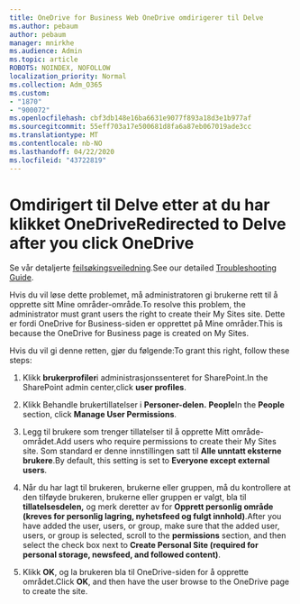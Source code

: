 ```yaml
---
title: OneDrive for Business Web OneDrive omdirigerer til Delve
ms.author: pebaum
author: pebaum
manager: mnirkhe
ms.audience: Admin
ms.topic: article
ROBOTS: NOINDEX, NOFOLLOW
localization_priority: Normal
ms.collection: Adm_O365
ms.custom:
- "1870"
- "900072"
ms.openlocfilehash: cbf3db148e16ba6631e9077f893a18d3e1b977af
ms.sourcegitcommit: 55eff703a17e500681d8fa6a87eb067019ade3cc
ms.translationtype: MT
ms.contentlocale: nb-NO
ms.lasthandoff: 04/22/2020
ms.locfileid: "43722819"
---
```

# <a name="redirected-to-delve-after-you-click-onedrive"></a><span data-ttu-id="9ef35-102">Omdirigert til Delve etter at du har klikket OneDrive</span><span class="sxs-lookup"><span data-stu-id="9ef35-102">Redirected to Delve after you click OneDrive</span></span>

<span data-ttu-id="9ef35-103">Se vår detaljerte [feilsøkingsveiledning](https://docs.microsoft.com/sharepoint/support/sites/troubleshooting-guide-for-sites-stopped-at-provisioning).</span><span class="sxs-lookup"><span data-stu-id="9ef35-103">See our detailed [Troubleshooting Guide](https://docs.microsoft.com/sharepoint/support/sites/troubleshooting-guide-for-sites-stopped-at-provisioning).</span></span>

<span data-ttu-id="9ef35-104">Hvis du vil løse dette problemet, må administratoren gi brukerne rett til å opprette sitt Mine områder-område.</span><span class="sxs-lookup"><span data-stu-id="9ef35-104">To resolve this problem, the administrator must grant users the right to create their My Sites site.</span></span> <span data-ttu-id="9ef35-105">Dette er fordi OneDrive for Business-siden er opprettet på Mine områder.</span><span class="sxs-lookup"><span data-stu-id="9ef35-105">This is because the OneDrive for Business page is created on My Sites.</span></span>

<span data-ttu-id="9ef35-106">Hvis du vil gi denne retten, gjør du følgende:</span><span class="sxs-lookup"><span data-stu-id="9ef35-106">To grant this right, follow these steps:</span></span>

1. <span data-ttu-id="9ef35-107">Klikk **brukerprofiler**i administrasjonssenteret for SharePoint.</span><span class="sxs-lookup"><span data-stu-id="9ef35-107">In the SharePoint admin center,click **user profiles**.</span></span>

2. <span data-ttu-id="9ef35-108">Klikk Behandle brukertillatelser i **Personer-delen.** **People**</span><span class="sxs-lookup"><span data-stu-id="9ef35-108">In the **People** section, click **Manage User Permissions**.</span></span>

3. <span data-ttu-id="9ef35-109">Legg til brukere som trenger tillatelser til å opprette Mitt område-området.</span><span class="sxs-lookup"><span data-stu-id="9ef35-109">Add users who require permissions to create their My Sites site.</span></span> <span data-ttu-id="9ef35-110">Som standard er denne innstillingen satt til **Alle unntatt eksterne brukere**.</span><span class="sxs-lookup"><span data-stu-id="9ef35-110">By default, this setting is set to **Everyone except external users**.</span></span>

4. <span data-ttu-id="9ef35-111">Når du har lagt til brukeren, brukerne eller gruppen, må du kontrollere at den tilføyde brukeren, brukerne eller gruppen er valgt, bla til **tillatelsesdelen,** og merk deretter av for **Opprett personlig område (kreves for personlig lagring, nyhetsfeed og fulgt innhold)**.</span><span class="sxs-lookup"><span data-stu-id="9ef35-111">After you have added the user, users, or group, make sure that the added user, users, or group is selected, scroll to the **permissions** section, and then select the check box next to **Create Personal Site (required for personal storage, newsfeed, and followed content)**.</span></span>

5. <span data-ttu-id="9ef35-112">Klikk **OK**, og la brukeren bla til OneDrive-siden for å opprette området.</span><span class="sxs-lookup"><span data-stu-id="9ef35-112">Click **OK**, and then have the user browse to the OneDrive page to create the site.</span></span>
